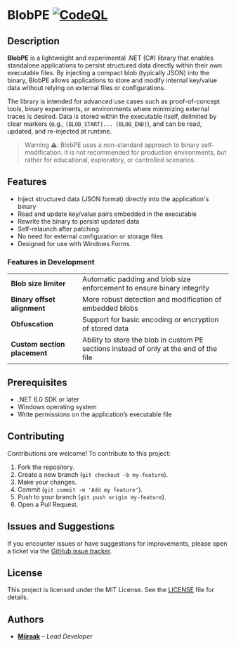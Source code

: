 # BlobPE  [![CodeQL](https://github.com/Miiraak/BlobPE/actions/workflows/github-code-scanning/codeql/badge.svg)](https://github.com/Miiraak/BlobPE/actions/workflows/github-code-scanning/codeql)

## Description

**BlobPE** is a lightweight and experimental .NET (C#) library that enables standalone applications to persist structured data directly within their own executable files. By injecting a compact blob (typically JSON) into the binary, BlobPE allows applications to store and modify internal key/value data without relying on external files or configurations.

The library is intended for advanced use cases such as proof-of-concept tools, binary experiments, or environments where minimizing external traces is desired. Data is stored within the executable itself, delimited by clear markers (e.g., `[BLOB_START]... [BLOB_END]`), and can be read, updated, and re-injected at runtime.

> Warning ⚠️: BlobPE uses a non-standard approach to binary self-modification. It is not recommended for production environments, but rather for educational, exploratory, or controlled scenarios.

## Features

- Inject structured data (JSON format) directly into the application's binary
- Read and update key/value pairs embedded in the executable
- Rewrite the binary to persist updated data
- Self-relaunch after patching
- No need for external configuration or storage files
- Designed for use with Windows Forms.

### Features in Development
|||
|---|---|
| **Blob size limiter** | Automatic padding and blob size enforcement to ensure binary integrity |
| **Binary offset alignment** | More robust detection and modification of embedded blobs |
| **Obfuscation** | Support for basic encoding or encryption of stored data |
| **Custom section placement** | Ability to store the blob in custom PE sections instead of only at the end of the file |

## Prerequisites

- .NET 6.0 SDK or later
- Windows operating system
- Write permissions on the application’s executable file

## Contributing

Contributions are welcome! To contribute to this project:

1. Fork the repository.
2. Create a new branch (`git checkout -b my-feature`).
3. Make your changes.
4. Commit (`git commit -m 'Add my feature'`).
5. Push to your branch (`git push origin my-feature`).
6. Open a Pull Request.

## Issues and Suggestions

If you encounter issues or have suggestions for improvements, please open a ticket via the [GitHub issue tracker](https://github.com/Miiraak/BlobPE/issues).

## License

This project is licensed under the MIT License. See the [LICENSE](./LICENSE) file for details.

## Authors

- [**Miiraak**](https://github.com/miiraak) – *Lead Developer*
